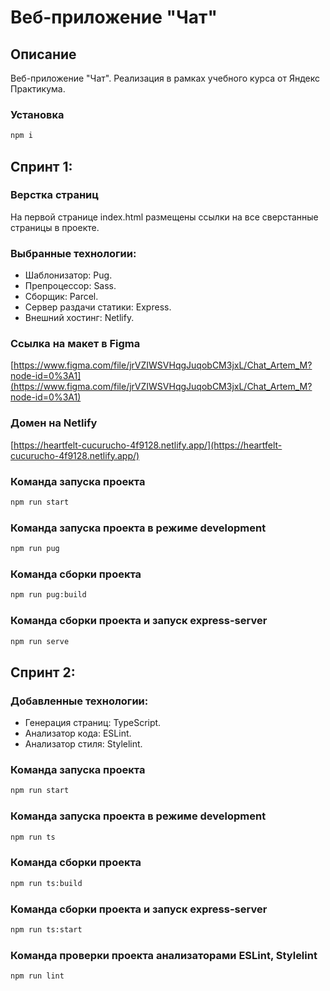 # Веб-приложение "Чат"
## Описание
Веб-приложение "Чат". Реализация в рамках учебного курса от Яндекс Практикума.


### Установка
```bash
npm i
```
## Спринт 1:
### Верстка страниц
На первой странице index.html размещены ссылки на все сверстанные страницы в проекте.
### Выбранные технологии:
* Шаблонизатор: Pug.
* Препроцессор: Sass.
* Сборщик: Parcel.
* Сервер раздачи статики: Express.
* Внешний хостинг: Netlify.
### Cсылка на макет в Figma
[https://www.figma.com/file/jrVZIWSVHqgJuqobCM3jxL/Chat_Artem_M?node-id=0%3A1](https://www.figma.com/file/jrVZIWSVHqgJuqobCM3jxL/Chat_Artem_M?node-id=0%3A1)

### Домен на Netlify
[https://heartfelt-cucurucho-4f9128.netlify.app/](https://heartfelt-cucurucho-4f9128.netlify.app/)

### Команда запуска проекта
```bash
npm run start
```

### Команда запуска проекта в режиме development
```bash
npm run pug
```

### Команда сборки проекта
```bash
npm run pug:build
```

### Команда сборки проекта и запуск express-server
```bash
npm run serve
```


## Спринт 2:


### Добавленные технологии:
* Генерация страниц: TypeScript.
* Анализатор кода: ESLint.
* Анализатор стиля: Stylelint.

### Команда запуска проекта
```bash
npm run start
```

### Команда запуска проекта в режиме development
```bash
npm run ts
```

### Команда сборки проекта
```bash
npm run ts:build
```

### Команда сборки проекта и запуск express-server
```bash
npm run ts:start
```

### Команда проверки проекта анализаторами ESLint, Stylelint
```bash
npm run lint
```